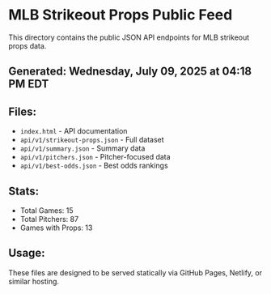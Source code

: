 # MLB Strikeout Props Public Feed

This directory contains the public JSON API endpoints for MLB strikeout props data.

## Generated: Wednesday, July 09, 2025 at 04:18 PM EDT

## Files:
- `index.html` - API documentation
- `api/v1/strikeout-props.json` - Full dataset
- `api/v1/summary.json` - Summary data
- `api/v1/pitchers.json` - Pitcher-focused data  
- `api/v1/best-odds.json` - Best odds rankings

## Stats:
- Total Games: 15
- Total Pitchers: 87
- Games with Props: 13

## Usage:
These files are designed to be served statically via GitHub Pages, Netlify, or similar hosting.

